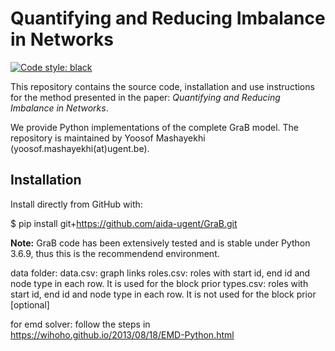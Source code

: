 # Quantifying and Reducing Imbalance in Networks

[![Code style: black](https://img.shields.io/badge/code%20style-black-000000.svg)](https://github.com/psf/black)

This repository contains the source code, installation and use instructions for the method presented in the paper: 
*Quantifying and Reducing Imbalance in Networks*.

We provide Python implementations of the complete GraB model. The repository is maintained by Yoosof Mashayekhi (yoosof.mashayekhi(at)ugent.be).

## Installation

Install directly from GitHub with:


$ pip install git+https://github.com/aida-ugent/GraB.git



**Note:** GraB code has been extensively tested and is stable under Python 3.6.9, thus this is the recommendend environment.

data folder:
    data.csv: graph links
    roles.csv: roles with start id, end id and node type in each row. It is used for the block prior
    types.csv: roles with start id, end id and node type in each row. It is not used for the block prior [optional]

for emd solver: follow the steps in https://wihoho.github.io/2013/08/18/EMD-Python.html
